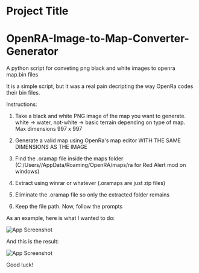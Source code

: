 # Project Title

# OpenRA-Image-to-Map-Converter-Generator
A python script for conveting png black and white images to openra map.bin files


It is a simple script, but it was a real pain decripting the way OpenRa codes their bin files.

Instructions:

1. Take a black and white PNG image of the map you want to generate. white -> water, not-white -> basic terrain depending on type of map. Max dimensions 997 x 997 

2. Generate a valid map using OpenRa's map editor WITH THE SAME DIMENSIONS AS THE IMAGE 

3. Find the .oramap file inside the maps folder (C:/Users/<username>/AppData/Roaming/OpenRA/maps/ra for Red Alert mod on windows) 

4. Extract using winrar or whatever (.oramaps are just zip files) 

5. Eliminate the .oramap file so only the extracted folder remains 

6. Keep the file path. Now, follow the prompts


As an example, here is what I wanted to do:





![App Screenshot]([[https://drive.google.com/file/d/1bToaBHZzRBf9yawCHB-7bjC4GNF4O0Fz/view?usp=sharing](https://github.com/midex882/OpenRA-Image-to-Map-Converter-Generator/blob/main/input.png)](https://freeimage.host/i/FOmddCl))

And this is the result:

![App Screenshot]([[https://drive.google.com/file/d/1AgyNQ1PqzDJTj5w7Gq-eb59hmy_3ZNLV/view?usp=sharing](https://github.com/midex882/OpenRA-Image-to-Map-Converter-Generator/blob/main/result.png)](https://freeimage.host/i/FOmFK3N))

Good luck!
